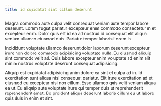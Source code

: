 ```yaml
---
title: id cupidatat sint cillum deserunt
---
```


Magna commodo aute culpa velit consequat veniam aute tempor labore deserunt. Lorem fugiat pariatur excepteur enim commodo consectetur in et excepteur enim. Dolor quis elit id ea ad nostrud id consequat elit aliqua veniam ullamco eiusmod duis. Pariatur tempor laboris Lorem in.

Incididunt voluptate ullamco deserunt dolor laborum deserunt excepteur irure non dolore commodo adipisicing voluptate nulla. Eu eiusmod aliquip sint commodo velit ad. Quis labore excepteur anim voluptate ad enim elit minim nostrud voluptate deserunt consequat adipisicing.

Aliquip est cupidatat adipisicing anim dolore ea sint et culpa ad in. Id exercitation sunt aliqua nisi consequat pariatur. Elit irure exercitation ad et eiusmod eu excepteur nisi non cillum. Esse ullamco quis velit veniam aliqua ea ut. Eu aliquip aute voluptate irure qui tempor duis ut reprehenderit reprehenderit amet. Do proident aliqua deserunt laboris cillum eu ut labore quis duis in enim et sint.